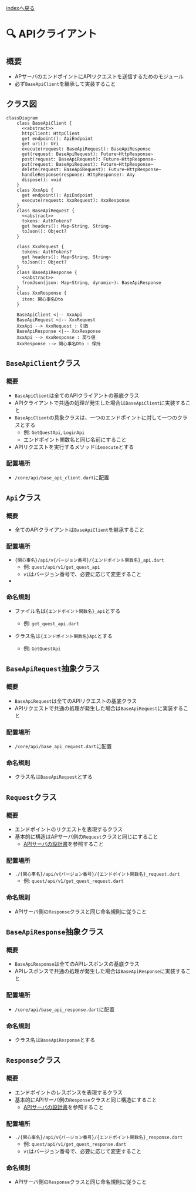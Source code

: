 [indexへ戻る](../index.md)
# 🔍 APIクライアント

## 概要
- APサーバのエンドポイントにAPIリクエストを送信するためのモジュール
- 必ず`BaseApiClient`を継承して実装すること

## クラス図
```mermaid
classDiagram
    class BaseApiClient { 
      <<abstract>>
      httpClient: HttpClient
      get endpoint(): ApiEndpoint
      get uri(): Uri
      execute(request: BaseApiRequest): BaseApiResponse
      get(request: BaseApiRequest): Future~HttpResponse~
      post(request: BaseApiRequest): Future~HttpResponse~
      put(request: BaseApiRequest): Future~HttpResponse~
      delete(request: BaseApiRequest): Future~HttpResponse~
      handleResponse(response: HttpResponse): Any
      dispose(): void
    }
    class XxxApi {
      get endpoint(): ApiEndpoint
      execute(request: XxxRequest): XxxResponse
    }
    class BaseApiRequest {
      <<abstract>>
      tokens: AuthTokens?
      get headers(): Map~String, String~
      toJson(): Object?
    }

    class XxxRequest {
      tokens: AuthTokens?
      get headers(): Map~String, String~
      toJson(): Object?
    }
    class BaseApiResponse {
      <<abstract>>
      fromJson(json: Map~String, dynamic~): BaseApiResponse
    }
    class XxxResponse {
      item: 関心事名Dto
    }

    BaseApiClient <|-- XxxApi
    BaseApiRequest <|-- XxxRequest
    XxxApi --> XxxRequest : 引数
    BaseApiResponse <|-- XxxResponse
    XxxApi --> XxxResponse : 戻り値
    XxxResponse --> 関心事名Dto : 保持
```

## `BaseApiClient`クラス
### 概要
- `BaseApiClient`は全てのAPIクライアントの基底クラス
- APIクライアントで共通の処理が発生した場合は`BaseApiClient`に実装すること
- `BaseApiClient`の具象クラスは、一つのエンドポイントに対して一つのクラスとする
  - 例: `GetQuestApi`, `LoginApi`
  - エンドポイント関数名と同じ名前にすること
- APIリクエストを実行するメソッドは`execute`とする

### 配置場所
- `/core/api/base_api_client.dart`に配置

## `Api`クラス
### 概要
- 全てのAPIクライアントは`BaseApiClient`を継承すること

### 配置場所
- `{関心事名}/api/v{バージョン番号}/{エンドポイント関数名}_api.dart`
  - 例: `quest/api/v1/get_quest_api`
  - `v1`はバージョン番号で、必要に応じて変更すること
- 

### 命名規則
- ファイル名は`{エンドポイント関数名}_api`とする
  - 例: `get_quest_api.dart`

- クラス名は`{エンドポイント関数名}Api`とする
  - 例: `GetQuestApi`

## `BaseApiRequest`抽象クラス
### 概要
- `BaseApiRequest`は全てのAPIリクエストの基底クラス
- APIリクエストで共通の処理が発生した場合は`BaseApiRequest`に実装すること

### 配置場所
- `/core/api/base_api_request.dart`に配置

### 命名規則
- クラス名は`BaseApiRequest`とする

## `Request`クラス
### 概要
- エンドポイントのリクエストを表現するクラス
- 基本的に構造はAPサーバ側の`Request`クラスと同じにすること
  - [APIサーバの設計書](../api/エンドポイント-endpoint.md)を参照すること

### 配置場所
- `./{関心事名}/api/v{バージョン番号}/{エンドポイント関数名}_request.dart`
  - 例: `quest/api/v1/get_quest_request.dart`

### 命名規則
- APIサーバ側の`Response`クラスと同じ命名規則に従うこと

## `BaseApiResponse`抽象クラス
### 概要
- `BaseApiResponse`は全てのAPIレスポンスの基底クラス
- APIレスポンスで共通の処理が発生した場合は`BaseApiResponse`に実装すること

### 配置場所
- `/core/api/base_api_response.dart`に配置

### 命名規則
- クラス名は`BaseApiResponse`とする

## `Response`クラス
### 概要
- エンドポイントのレスポンスを表現するクラス
- 基本的にAPIサーバ側の`Response`クラスと同じ構造にすること
  - [APIサーバの設計書](../api/エンドポイント-endpoint.md)を参照すること

### 配置場所
- `./{関心事名}/api/v{バージョン番号}/{エンドポイント関数名}_response.dart`
  - 例: `quest/api/v1/get_quest_response.dart`
  - `v1`はバージョン番号で、必要に応じて変更すること

### 命名規則
- APIサーバ側の`Response`クラスと同じ命名規則に従うこと
